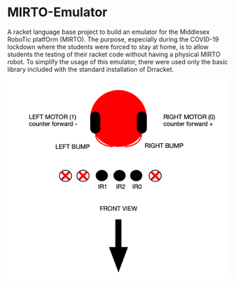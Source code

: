 # MIRTO-Emulator


 A racket language base project to build an emulator for the Middlesex RoboTic platfOrm (MIRTO).
 The purpose, especially during the COVID-19 lockdown where the students were forced to stay at home,
 is to allow students the testing of their racket code without having a physical MIRTO robot.
 To simplify the usage of this emulator, there were used only the basic library included with the
 standard installation of Drracket.

![MIRTO mapping](mapping.png)
